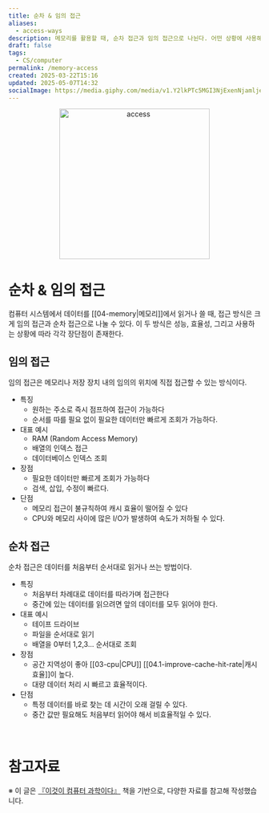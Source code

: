```yaml
---
title: 순차 & 임의 접근
aliases:
  - access-ways
description: 메모리를 활용할 때, 순차 접근과 임의 접근으로 나뉜다. 어떤 상황에 사용해야 효율적일까
draft: false
tags:
  - CS/computer
permalink: /memory-access
created: 2025-03-22T15:16
updated: 2025-05-07T14:32
socialImage: https://media.giphy.com/media/v1.Y2lkPTc5MGI3NjExenNjamljeXFzOTB3M3Zna290ZGh4aHhveG1vM2YzZTk1eXlxeTU4ciZlcD12MV9naWZzX3NlYXJjaCZjdD1n/lxuvVZ6jzJib22nBjG/giphy.gif
---
```

<p align="center">
  <img src="https://media.giphy.com/media/v1.Y2lkPTc5MGI3NjExenNjamljeXFzOTB3M3Zna290ZGh4aHhveG1vM2YzZTk1eXlxeTU4ciZlcD12MV9naWZzX3NlYXJjaCZjdD1n/lxuvVZ6jzJib22nBjG/giphy.gif" alt="access" width="300">
</p>


# 순차 & 임의 접근

컴퓨터 시스템에서 데이터를 [[04-memory|메모리]]에서 읽거나 쓸 때, 접근 방식은 크게 임의 접근과 순차 접근으로 나눌 수 있다. 이 두 방식은 성능, 효율성, 그리고 사용하는 상황에 따라 각각 장단점이 존재한다.

## 임의 접근
임의 접근은 메모리나 저장 장치 내의 임의의 위치에 직접 접근할 수 있는 방식이다.

- 특징
	- 원하는 주소로 즉시 점프하여 접근이 가능하다
	- 순서를 따를 필요 없이 필요한 데이터만 빠르게 조회가 가능하다.
- 대표 예시
	- RAM (Random Access Memory)
	- 배열의 인덱스 접근
	- 데이터베이스 인덱스 조회
- 장점
	- 필요한 데이터만 빠르게 조회가 가능하다
	- 검색, 삽입, 수정이 빠르다.
- 단점
	- 메모리 접근이 불규칙하여 캐시 효율이 떨어질 수 있다
	- CPU와 메모리 사이에 많은 I/O가 발생하여 속도가 저하될 수 있다.

## 순차 접근
순차 접근은 데이터를 처음부터 순서대로 읽거나 쓰는 방법이다.

- 특징
	- 처음부터 차례대로 데이터를 따라가며 접근한다
	- 중간에 있는 데이터를 읽으려면 앞의 데이터를 모두 읽어야 한다.
- 대표 예시
	- 테이프 드라이브
	- 파일을 순서대로 읽기
	- 배열을 0부터 1,2,3... 순서대로 조회
- 장점
	- 공간 지역성이 좋아 [[03-cpu|CPU]] [[04.1-improve-cache-hit-rate|캐시 효율]]이 높다.
	- 대량 데이터 처리 시 빠르고 효율적이다.
- 단점
	- 특정 데이터를 바로 찾는 데 시간이 오래 걸릴 수 있다.
	- 중간 값만 필요해도 처음부터 읽어야 해서 비효율적일 수 있다.
</br></br></br>
# 참고자료
※ 이 글은 [『이것이 컴퓨터 과학이다』](https://product.kyobobook.co.kr/detail/S000214014967) 책을 기반으로, 다양한 자료를 참고해 작성했습니다.